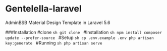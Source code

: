 # Gentelella-laravel
AdminBSB Material Design Template in Laravel 5.6

###Installation
    #clone 
    ```sh
      git clone
    ```
#Installation
    ```sh
    npm install
    composer update --prefer-source
     ```
#Setup
    ```sh
    cp .env.example .env
    php artisan key:generate
     ```
#Running
    ```sh
    php artisan serve
    ```
